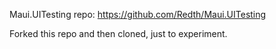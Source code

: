 
Maui.UITesting repo: https://github.com/Redth/Maui.UITesting

Forked this repo and then cloned, just to experiment.





